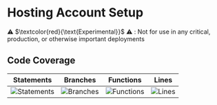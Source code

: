 
# Hosting Account Setup

⚠️ $\textcolor{red}{\text{Experimental}}$ ⚠️ : Not for use in any critical, production, or otherwise important deployments

## Code Coverage

| Statements                  | Branches                | Functions                 | Lines             |
| --------------------------- | ----------------------- | ------------------------- | ----------------- |
| ![Statements](https://img.shields.io/badge/statements-92.2%25-brightgreen.svg?style=flat) | ![Branches](https://img.shields.io/badge/branches-91.79%25-brightgreen.svg?style=flat) | ![Functions](https://img.shields.io/badge/functions-94.5%25-brightgreen.svg?style=flat) | ![Lines](https://img.shields.io/badge/lines-92.12%25-brightgreen.svg?style=flat) |

